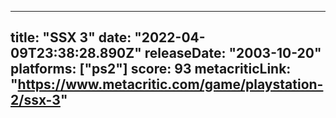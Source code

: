 
---
title: "SSX 3"
date: "2022-04-09T23:38:28.890Z"
releaseDate: "2003-10-20"
platforms: ["ps2"]
score: 93
metacriticLink: "https://www.metacritic.com/game/playstation-2/ssx-3"
---
